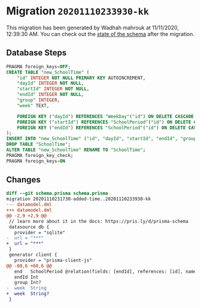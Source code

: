 # Migration `20201110233930-kk`

This migration has been generated by Wadhah mahrouk at 11/11/2020, 12:39:30 AM.
You can check out the [state of the schema](./schema.prisma) after the migration.

## Database Steps

```sql
PRAGMA foreign_keys=OFF;
CREATE TABLE "new_SchoolTime" (
    "id" INTEGER NOT NULL PRIMARY KEY AUTOINCREMENT,
    "dayId" INTEGER NOT NULL,
    "startId" INTEGER NOT NULL,
    "endId" INTEGER NOT NULL,
    "group" INTEGER,
    "week" TEXT,

    FOREIGN KEY ("dayId") REFERENCES "WeekDay"("id") ON DELETE CASCADE ON UPDATE CASCADE,
    FOREIGN KEY ("startId") REFERENCES "SchoolPeriod"("id") ON DELETE CASCADE ON UPDATE CASCADE,
    FOREIGN KEY ("endId") REFERENCES "SchoolPeriod"("id") ON DELETE CASCADE ON UPDATE CASCADE
);
INSERT INTO "new_SchoolTime" ("id", "dayId", "startId", "endId", "group", "week") SELECT "id", "dayId", "startId", "endId", "group", "week" FROM "SchoolTime";
DROP TABLE "SchoolTime";
ALTER TABLE "new_SchoolTime" RENAME TO "SchoolTime";
PRAGMA foreign_key_check;
PRAGMA foreign_keys=ON
```

## Changes

```diff
diff --git schema.prisma schema.prisma
migration 20201110231730-added-time..20201110233930-kk
--- datamodel.dml
+++ datamodel.dml
@@ -2,9 +2,9 @@
 // learn more about it in the docs: https://pris.ly/d/prisma-schema
 datasource db {
   provider = "sqlite"
-  url = "***"
+  url = "***"
 }
 generator client {
   provider = "prisma-client-js"
@@ -60,6 +60,6 @@
   end   SchoolPeriod @relation(fields: [endId], references: [id], name: "end")
   endId Int
   group Int?
-  week  String
+  week  String?
 }
```


